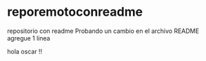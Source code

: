 # reporemotoconreadme
repositorio con readme
Probando un cambio en el archivo README
agregue 1 linea


hola oscar !! 
